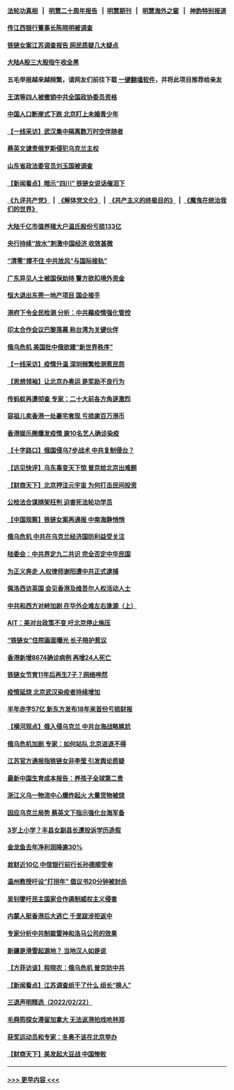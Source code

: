 #### [法轮功真相](https://github.com/gfw-breaker/truth/blob/master/README.md?t=0) &nbsp;&nbsp;|&nbsp;&nbsp; [明慧二十周年报告](https://github.com/gfw-breaker/mh-reports/blob/master/README.md?t=0) &nbsp;&nbsp;|&nbsp;&nbsp;[明慧期刊](https://github.com/gfw-breaker/mh-qikan) &nbsp;&nbsp;|&nbsp;&nbsp; [明慧海外之窗](https://github.com/gfw-breaker/mh-news/blob/master/README.md?t=0) &nbsp;&nbsp;|&nbsp;&nbsp; [神韵特别报道](https://github.com/gfw-breaker/mh-news/blob/master/shenyun.md?t=0)
#### [传江西银行董事长陈晓明被调查](../pages/nsc413/n13601466.md?t=02241700) 
#### [铁链女案江苏调查报告 网民质疑几大疑点](../pages/nsc413/n13601220.md?t=02241700) 
#### [大陆A股三大股指午收全黑](../pages/nsc413/n13600800.md?t=02241700) 
#### 五毛举报越来越频繁，请网友们前往下载 [一键翻墙软件](https://github.com/gfw-breaker/ssr-accounts)，并将此项目推荐给亲友
#### [王滨等四人被撤销中共全国政协委员资格](../pages/nsc413/n13601205.md?t=02241700) 
#### [中国人口断崖式下跌 北京盯上未婚青少年](../pages/nsc413/n13601064.md?t=02241700) 
#### [【一线采访】武汉集中隔离数万时空伴随者](../pages/nsc413/n13600468.md?t=02241700) 
#### [蔡英文谴责俄罗斯侵犯乌克兰主权](../pages/nsc413/n13600685.md?t=02241700) 
#### [山东省政法委官员刘玉国被调查](../pages/nsc413/n13600822.md?t=02241700) 
#### [【新闻看点】暗示“四川” 铁链女说话催泪下](../pages/nsc413/n13599505.md?t=02241700) 
#### [《九评共产党》](https://github.com/begood0513/9ping.md/blob/master/README.md) &nbsp;|&nbsp; [《解体党文化》](../../../../jtdwh.md/blob/master/README.md)  &nbsp;|&nbsp; [《共产主义的终极目的》](../../../../gczydzjmd.md/blob/master/README.md) &nbsp;|&nbsp; [《魔鬼在统治我们的世界》](../../../../mgztzwmdsj.md/blob/master/README.md) 
#### [大陆千亿市值养猪大户温氏股份亏损133亿](../pages/nsc413/n13600336.md?t=02241700) 
#### [央行持续“放水”刺激中国经济 收效甚微](../pages/nsc413/n13600802.md?t=02241700) 
#### [“清零”撑不住 中共放风“与国际接轨”](../pages/nsc413/n13600644.md?t=02241700) 
#### [广东异见人士被国保劫持 警方欲扣境外资金](../pages/nsc413/n13599594.md?t=02241700) 
#### [恒大退出东莞一地产项目 国企接手](../pages/nsc413/n13598835.md?t=02241700) 
#### [港府下令全民检测 分析：中共藉疫情强化管控](../pages/nsc413/n13600279.md?t=02241700) 
#### [印太合作会议巴黎落幕 称台湾为关键伙伴](../pages/nsc413/n13600498.md?t=02241700) 
#### [俄乌危机 美国批中俄欲建“新世界秩序”](../pages/nsc413/n13600443.md?t=02241700) 
#### [【一线采访】疫情升温 深圳频繁检测惹民怨](../pages/nsc413/n13599292.md?t=02241700) 
#### [【思想领袖】让北京办奥运 是奖励不良行为](../pages/nsc413/n13582420.md?t=02241700) 
#### [传蚂蚁再遭彻查 专家：二十大前各方角逐激烈](../pages/nsc413/n13599460.md?t=02241700) 
#### [容祖儿卖香港一处豪宅套现 亏损逾百万港币](../pages/nsc413/n13599881.md?t=02241700) 
#### [香港娱乐圈爆发疫情 逾10名艺人确诊染疫](../pages/nsc413/n13600024.md?t=02241700) 
#### [【十字路口】俄国侵乌7步战术 中共复制侵台？](../pages/nsc413/n13599558.md?t=02241700) 
#### [【远见快评】乌东事变天下惊 普京给北京出难题](../pages/nsc413/n13600062.md?t=02241700) 
#### [【财商天下】北京押注元宇宙 为何打击民间投资](../pages/nsc413/n13599629.md?t=02241700) 
#### [公检法合谋绑架枉判 迫害死法轮功学员](../pages/nsc413/n13596338.md?t=02241700) 
#### [【中国观察】铁链女案再通报 中南海静悄悄](../pages/nsc413/n13598716.md?t=02241700) 
#### [俄乌危机 中共在乌克兰经济国防利益受关注](../pages/nsc413/n13599819.md?t=02241700) 
#### [陆委会：中共界定九二共识 完全否定中华民国](../pages/nsc413/n13598199.md?t=02241700) 
#### [为正义奔走 人权律师谢阳遭中共正式逮捕](../pages/nsc413/n13599408.md?t=02241700) 
#### [佩洛西访英国 会见香港及维吾尔人权活动人士](../pages/nsc413/n13599622.md?t=02241700) 
#### [中共和西方对峙加剧 在华外企难左右逢源（上）](../pages/nsc413/n13599593.md?t=02241700) 
#### [AIT：美对台政策不变 吁北京停止施压](../pages/nsc413/n13599199.md?t=02241700) 
#### [“铁链女”住院画面曝光 长子陪护惹议](../pages/nsc413/n13598985.md?t=02241700) 
#### [香港新增8674确诊病例 再增24人死亡](../pages/nsc413/n13598830.md?t=02241700) 
#### [铁链女节育11年后再生7子？网络哗然](../pages/nsc413/n13598585.md?t=02241700) 
#### [疫情延烧 北京武汉染疫者持续增加](../pages/nsc413/n13598626.md?t=02241700) 
#### [半年赤字57亿 新东方发布18年来首份亏损财报](../pages/nsc413/n13598021.md?t=02241700) 
#### [【横河观点】俄入侵乌克兰 中共台海战略尴尬](../pages/nsc413/n13597561.md?t=02241700) 
#### [俄乌危机加剧 专家：如何站队 北京进退不得](../pages/nsc413/n13597579.md?t=02241700) 
#### [江苏官方通报指铁链女非李莹 引发舆论质疑](../pages/nsc413/n13598202.md?t=02241700) 
#### [最新中国生育成本报告：养孩子全球第二贵](../pages/nsc413/n13598080.md?t=02241700) 
#### [浙江义乌一物流中心爆炸起火 大量货物被烧](../pages/nsc413/n13598220.md?t=02241700) 
#### [因应乌克兰局势 蔡英文下指示强化台海军备](../pages/nsc413/n13598033.md?t=02241700) 
#### [3岁上小学？丰县女副县长遭投诉学历造假](../pages/nsc413/n13597953.md?t=02241700) 
#### [金龙鱼去年净利润降逾30%](../pages/nsc413/n13597713.md?t=02241700) 
#### [敛财近10亿 中信银行前行长孙德顺受审](../pages/nsc413/n13597856.md?t=02241700) 
#### [温州教授吁设“打拐年” 倡议书20分钟被封杀](../pages/nsc413/n13597784.md?t=02241700) 
#### [吴钊燮吁民主国家合作遏制威权主义侵害](../pages/nsc413/n13597805.md?t=02241700) 
#### [内蒙人挺香港后大逃亡 千里跋涉拒返中](../pages/nsc413/n13597904.md?t=02241700) 
#### [专家分析中共制裁雷神和洛马公司的效果](../pages/nsc413/n13597606.md?t=02241700) 
#### [新疆是滑雪起源地？ 当地汉人如是说](../pages/nsc413/n13597812.md?t=02241700) 
#### [【方菲访谈】程晓农：俄乌危机 普京防中共](../pages/nsc413/n13597148.md?t=02241700) 
#### [【新闻看点】江苏调查组干了什么 组长“换人”](../pages/nsc413/n13597507.md?t=02241700) 
#### [三退声明精选（2022/02/22）](../pages/nsc413/n13597814.md?t=02241700) 
#### [毛舜筠探女滞留加拿大 无法返港拍戏呛林郑](../pages/nsc413/n13597525.md?t=02241700) 
#### [获奖运动员和专家：冬奥不该在北京举办](../pages/nsc413/n13597577.md?t=02241700) 
#### [【财商天下】美发起大豆战 中国惨败](../pages/nsc413/n13597058.md?t=02241700) 

----
#### [ >>> 更早内容 <<< ](../indexes/nsc413-earlier.md)
